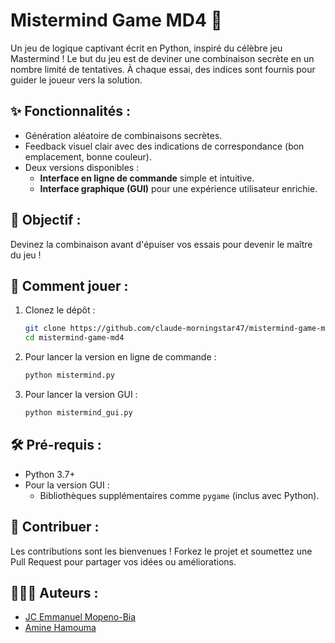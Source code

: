# Mistermind Game MD4 🧩

Un jeu de logique captivant écrit en Python, inspiré du célèbre jeu Mastermind ! Le but du jeu est de deviner une combinaison secrète en un nombre limité de tentatives. À chaque essai, des indices sont fournis pour guider le joueur vers la solution.

## ✨ Fonctionnalités :
- Génération aléatoire de combinaisons secrètes.
- Feedback visuel clair avec des indications de correspondance (bon emplacement, bonne couleur).
- Deux versions disponibles :
  - **Interface en ligne de commande** simple et intuitive.
  - **Interface graphique (GUI)** pour une expérience utilisateur enrichie.

## 🎯 Objectif :
Devinez la combinaison avant d'épuiser vos essais pour devenir le maître du jeu !

## 🚀 Comment jouer :
1. Clonez le dépôt :
   ```bash
   git clone https://github.com/claude-morningstar47/mistermind-game-md4.git
   cd mistermind-game-md4
   ```
2. Pour lancer la version en ligne de commande :
   ```bash
   python mistermind.py
   ```
3. Pour lancer la version GUI :
   ```bash
   python mistermind_gui.py
   ```

## 🛠️ Pré-requis :
- Python 3.7+
- Pour la version GUI :
  - Bibliothèques supplémentaires comme `pygame` (inclus avec Python).

## 📖 Contribuer :
Les contributions sont les bienvenues ! Forkez le projet et soumettez une Pull Request pour partager vos idées ou améliorations.

## 👨‍👩‍👦 Auteurs :
- [JC Emmanuel Mopeno-Bia](https://github.com/claude-morningstar47)
- [Amine Hamouma](https://github.com/HamoumaAmine)

